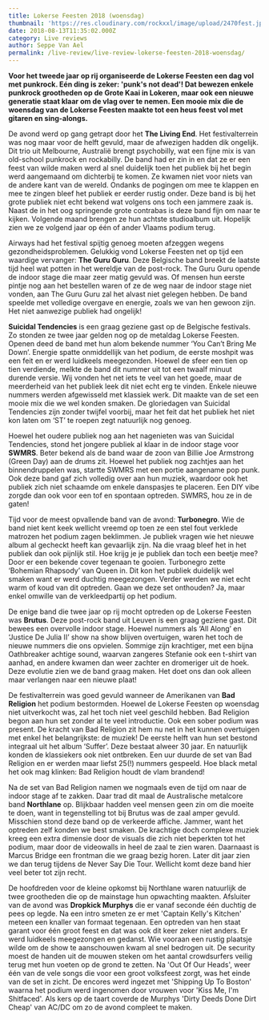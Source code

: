 ```yaml
---
title: Lokerse Feesten 2018 (woensdag)
thumbnail: 'https://res.cloudinary.com/rockxxl/image/upload/2470fest.jpg'
date: 2018-08-13T11:35:02.000Z
category: Live reviews
author: Seppe Van Ael
permalink: /live-review/live-review-lokerse-feesten-2018-woensdag/
---
```

**Voor het tweede jaar op rij organiseerde de Lokerse Feesten een dag vol met punkrock. Eén ding is zeker: 'punk's not dead'! Dat bewezen enkele punkrock grootheden op de Grote Kaai in Lokeren, maar ook een nieuwe generatie staat klaar om de vlag over te nemen. Een mooie mix die de woensdag van de Lokerse Feesten maakte tot een heus feest vol met gitaren en sing-alongs.**


De avond werd op gang getrapt door het **The Living End**. Het festivalterrein was nog maar voor de helft gevuld, maar de afwezigen hadden dik ongelijk. Dit trio uit Melbourne, Australië brengt psychobilly, wat een fijne mix is van old-school punkrock en rockabilly. De band had er zin in en dat ze er een feest van wilde maken werd al snel duidelijk toen het publiek bij het begin werd aangemaand om dichterbij te komen. Ze kwamen niet voor niets van de andere kant van de wereld. Ondanks de pogingen om mee te klappen en mee te zingen bleef het publiek er eerder rustig onder. Deze band is bij het grote publiek niet echt bekend wat volgens ons toch een jammere zaak is. Naast de in het oog springende grote contrabas is deze band fijn om naar te kijken. Volgende maand brengen ze hun achtste studioalbum uit. Hopelijk zien we ze volgend jaar op één of ander Vlaams podium terug.

Airways had het festival spijtig genoeg moeten afzeggen wegens gezondheidsproblemen. Gelukkig vond Lokerse Feesten net op tijd een waardige vervanger: **The Guru Guru**. Deze Belgische band breekt de laatste tijd heel wat potten in het wereldje van de post-rock. The Guru Guru opende de indoor stage die maar zeer matig gevuld was. Of mensen hun eerste pintje nog aan het bestellen waren of ze de weg naar de indoor stage niet vonden, aan The Guru Guru zal het alvast niet gelegen hebben. De band speelde met volledige overgave en energie, zoals we van hen gewoon zijn. Het niet aanwezige publiek had ongelijk!

**Suicidal Tendencies** is een graag geziene gast op de Belgische festivals. Zo stonden ze twee jaar gelden nog op de metaldag Lokerse Feesten. Openen deed de band met hun alom bekende nummer ‘You Can’t Bring Me Down’. Energie spatte onmiddellijk van het podium, de eerste moshpit was een feit en er werd luidkeels meegezonden. Hoewel de sfeer een tien op tien verdiende, melkte de band dit nummer uit tot een twaalf minuut durende versie. Wij vonden het net iets te veel van het goede, maar de meerderheid van het publiek leek dit niet echt erg te vinden. Enkele nieuwe nummers werden afgewisseld met klassiek werk. Dit maakte van de set een mooie mix die we wel konden smaken. De gloriedagen van Suicidal Tendencies zijn zonder twijfel voorbij, maar het feit dat het publiek het niet kon laten om ‘ST’ te roepen zegt natuurlijk nog genoeg.

Hoewel het oudere publiek nog aan het nagenieten was van Suicidal Tendencies, stond het jongere publiek al klaar in de indoor stage voor **SWMRS**. Beter bekend als de band waar de zoon van Billie Joe Armstrong (Green Day) aan de drums zit. Hoewel het publiek nog zachtjes aan het binnendruppelen was, startte SWMRS met een portie aangename pop punk. Ook deze band gaf zich volledig over aan hun muziek, waardoor ook het publiek zich niet schaamde om enkele danspasjes te placeren. Een DIY vibe zorgde dan ook voor een tof en spontaan optreden. SWMRS, hou ze in de gaten!

Tijd voor de meest opvallende band van de avond: **Turbonegro**. Wie de band niet kent keek wellicht vreemd op toen ze een stel fout verklede matrozen het podium zagen beklimmen. Je publiek vragen wie het nieuwe album al gecheckt heeft kan gevaarlijk zijn. Na die vraag bleef het in het publiek dan ook pijnlijk stil. Hoe krijg je je publiek dan toch een beetje mee? Door er een bekende cover tegenaan te gooien. Turbonegro zette ‘Bohemian Rhapsody’ van Queen in. Dit kon het publiek duidelijk wel smaken want er werd duchtig meegezongen. Verder werden we niet echt warm of koud van dit optreden. Gaan we deze set onthouden? Ja, maar enkel omwille van de verkleedpartij op het podium.

De enige band die twee jaar op rij mocht optreden op de Lokerse Feesten was **Brutus**. Deze post-rock band uit Leuven is een graag geziene gast. Dit bewees een overvolle indoor stage. Hoewel nummers als ‘All Along’ en ‘Justice De Julia II’ show na show blijven overtuigen, waren het toch de nieuwe nummers die ons opvielen. Sommige zijn krachtiger, met een bijna Oathbreaker achtige sound, waarvan zangeres Stefanie ook een t-shirt van aanhad, en andere kwamen dan weer zachter en dromeriger uit de hoek. Deze evolutie zien we de band graag maken. Het doet ons dan ook alleen maar verlangen naar een nieuwe plaat!

De festivalterrein was goed gevuld wanneer de Amerikanen van **Bad Religion** het podium bestormden. Hoewel de Lokerse Feesten op woensdag niet uitverkocht was, zal het toch niet veel geschild hebben. Bad Religion begon aan hun set zonder al te veel introductie. Ook een sober podium was present. De kracht van Bad Religion zit hem nu net in het kunnen overtuigen met enkel het belangrijkste: de muziek! De eerste helft van hun set bestond integraal uit het album ‘Suffer’. Deze bestaat alweer 30 jaar. En natuurlijk konden de klassiekers ook niet ontbreken. Een uur duurde de set van Bad Religion en er werden maar liefst 25(!) nummers gespeeld. Hoe black metal het ook mag klinken: Bad Religion houdt de vlam brandend!

Na de set van Bad Religion namen we nogmaals even de tijd om naar de indoor stage af te zakken. Daar trad dit maal de Australische metalcore band **Northlane** op. Blijkbaar hadden veel mensen geen zin om die moeite te doen, want in tegenstelling tot bij Brutus was de zaal amper gevuld. Misschien stond deze band op de verkeerde affiche. Jammer, want het optreden zelf konden we best smaken. De krachtige doch complexe muziek kreeg een extra dimensie door de visuals die zich niet beperkten tot het podium, maar door de videowalls in heel de zaal te zien waren. Daarnaast is Marcus Bridge een frontman die we graag bezig horen. Later dit jaar zien we dan terug tijdens de Never Say Die Tour. Wellicht komt deze band hier veel beter tot zijn recht.

De hoofdreden voor de kleine opkomst bij Northlane waren natuurlijk de twee grootheden die op de mainstage hun opwachting maakten. Afsluiter van de avond was **Dropkick Murphys** die er vanaf seconde één duchtig de pees op legde. Na een intro smeten ze er met 'Captain Kelly's Kitchen' meteen een knaller van formaat tegenaan. Een optreden van hen staat garant voor één groot feest en dat was ook dit keer zeker niet anders. Er werd luidkeels meegezongen en gedanst. Wie vooraan een rustig plaatsje wilde om de show te aanschouwen kwam al snel bedrogen uit. De security moest de handen uit de mouwen steken om het aantal crowdsurfers veilig terug met hun voeten op de grond te zetten. Na 'Out Of Our Heads', weer één van de vele songs die voor een groot volksfeest zorgt, was het einde van de set in zicht. De encores werd ingezet met 'Shipping Up To Boston' waarna het podium werd ingenomen door vrouwen voor 'Kiss Me, I'm Shitfaced'. Als kers op de taart coverde de Murphys 'Dirty Deeds Done Dirt Cheap' van AC/DC om zo de avond compleet te maken.
